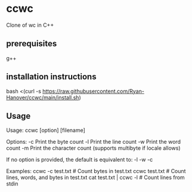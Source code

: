 # ccwc
Clone of wc in C++

## prerequisites
g++

## installation instructions
bash <(curl -s https://raw.githubusercontent.com/Ryan-Hanover/ccwc/main/install.sh)

## Usage 
Usage: ccwc [option] [filename]

Options:
  -c    Print the byte count
  -l    Print the line count
  -w    Print the word count
  -m    Print the character count (supports multibyte if locale allows)

If no option is provided, the default is equivalent to: -l -w -c

Examples:
  ccwc -c test.txt       # Count bytes in test.txt
  ccwc test.txt          # Count lines, words, and bytes in test.txt
  cat test.txt | ccwc -l # Count lines from stdin

